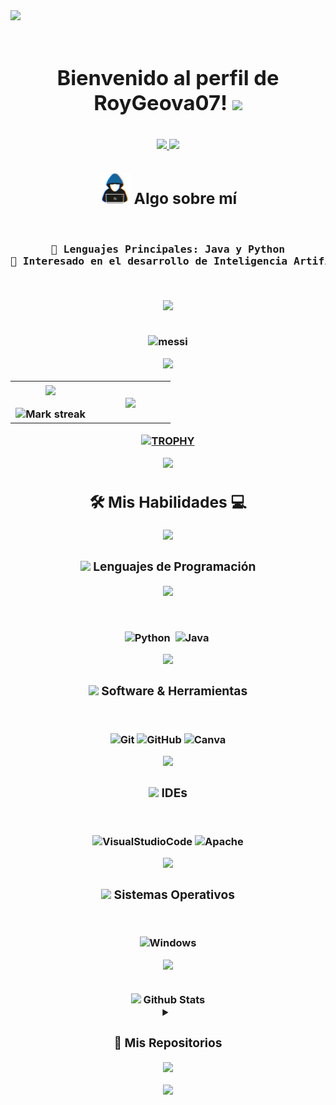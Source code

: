 <!--horizontal divider(gradiant)-->
<img src="https://user-images.githubusercontent.com/73097560/115834477-dbab4500-a447-11eb-908a-139a6edaec5c.gif">

<h3 align="center">
  <summary><h1 style="display: inline-block">Bienvenido al perfil de RoyGeova07!
  <img src="https://media.giphy.com/media/hvRJCLFzcasrR4ia7z/giphy.gif" width="28">
</h3>
<p align="center">
<a href="https://github.com/RoyGeova07">
  <img src="https://readme-typing-svg.herokuapp.com/?color=%2336BCF7&center=true&vCenter=true&lines=Hola+%2C+bienvenido+a+mi+Github+<3;Me+llamo+Roy;Me+conocen+como+RoyGeova07;Soy+estudiante+universitario;Estudio+Ing.+en+CDIA">
</a>

<img src="https://user-images.githubusercontent.com/73097560/115834477-dbab4500-a447-11eb-908a-139a6edaec5c.gif">

## <picture><img src = "https://github.com/0xAbdulKhalid/0xAbdulKhalid/raw/main/assets/mdImages/about_me.gif" width = 50px></picture> **Algo sobre mí**

<br>
<pre>
🌟 Lenguajes Principales: Java y Python
🚩 Interesado en el desarrollo de Inteligencia Artificial, la Ciberseguridad y los Videojuegos 
</pre>
<br>

<img src="https://user-images.githubusercontent.com/73097560/115834477-dbab4500-a447-11eb-908a-139a6edaec5c.gif"><br><br>

<!--- snake -->
<p align = "center">
	
![messi](https://github.com/user-attachments/assets/81069057-f238-4b75-a200-aa7609f6943e)
</p>

<!--horizontal divider(gradiant)-->
<img src="https://user-images.githubusercontent.com/73097560/115834477-dbab4500-a447-11eb-908a-139a6edaec5c.gif">

<!--- stats & Trophy (start) -->
<p align="center">
  <!--- stats (start) -->
<table align="center">
<tr border="none">
<td width="50%" align="center">
  
  <img  align="center"  src="https://github-readme-stats.vercel.app/api?username=RoyGeova07&theme=dark&show_icons=true&count_private=true" />
  <br></br>
  <img  title="🔥 Get streak stats for your profile at git.io/streak-stats" alt="Mark streak" src="https://github-readme-streak-stats.herokuapp.com/?user=RoyGeova07&theme=dark&hide_border=false" /> 
</td>

<td width="50%" align="center">

  <img  align="center"  src="https://github-readme-stats-anuraghazra1.vercel.app/api/top-langs/?username=RoyGeova07&theme=dark&hide_border=false&no-bg=true&no-frame=true&langs_count=10"/>
  
  </td>
</tr>
</table>
<!--- stats (end) -->

<!--- trophy (start) -->
<div align=center>
  <a href="![](https://github-profile-trophy.vercel.app/?username=RoyGeova07&theme=codeSTACKr&no-frame=false&no-bg=true&margin-w=4)
" title="Go to Source">
      <img align="center" width=84% src="https://github-profile-trophy.vercel.app/?username=RoyGeova07&theme=radical&row=1&column=7&margin-h=15&margin-w=5&no-bg=true" alt="TROPHY" />
    </a>
</div>
<!--- trophy (start) -->


</p>        
<!--- stats (end) -->
<!--horizontal divider(gradiant)-->
<img src="https://user-images.githubusercontent.com/73097560/115834477-dbab4500-a447-11eb-908a-139a6edaec5c.gif">

## 🛠️ Mis Habilidades 💻
</p>

<!--horizontal divider(gradiant)-->
<img src="https://user-images.githubusercontent.com/73097560/115834477-dbab4500-a447-11eb-908a-139a6edaec5c.gif">

### <picture> <img src = "https://github.com/Espectro223/Imagenes/blob/main/Programming_Languages.gif?raw=true" width = 50px> </picture> Lenguajes de Programación
<img src = "https://media2.giphy.com/media/QssGEmpkyEOhBCb7e1/giphy.gif?cid=ecf05e47a0n3gi1bfqntqmob8g9aid1oyj2wr3ds3mg700bl&rid=giphy.gif" width = 32px>
<p align="center"> 
  &emsp; 
	

![Python](https://img.shields.io/badge/python-3670A0?style=for-the-badge&logo=python&logoColor=ffdd54)&nbsp;
![Java](https://img.shields.io/badge/java-%23ED8B00.svg?style=for-the-badge&logo=java&logoColor=white)&nbsp;

</p>
<!--horizontal divider(gradiant)-->
<img src="https://user-images.githubusercontent.com/73097560/115834477-dbab4500-a447-11eb-908a-139a6edaec5c.gif">



</p>


### <picture> <img src = "https://github.com/7oSkaaa/7oSkaaa/blob/main/Images/Software_Tools.gif?raw=true" width = 50px>  </picture> Software & Herramientas
<p align="center">
  &emsp;
	
![Git](https://img.shields.io/badge/git-%23E34F26.svg?style=for-the-badge&logo=git&logoColor=white)
![GitHub](https://img.shields.io/badge/github-%23000000.svg?style=for-the-badge&logo=github&logoColor=white)
![Canva](https://img.shields.io/badge/Canva-%2300C4CC.svg?style=for-the-badge&logo=Canva&logoColor=white) 

</p>
<!--horizontal divider(gradiant)-->
<img src="https://user-images.githubusercontent.com/73097560/115834477-dbab4500-a447-11eb-908a-139a6edaec5c.gif">

### <picture> <img src = "https://github.com/Espectro223/Imagenes/blob/main/dplnews_inteligencia-artificial_mc100921.gif?raw=true" width = 50px>  </picture> IDEs
<p align="center">
  &emsp;

![VisualStudioCode](https://img.shields.io/badge/Visual%20Studio%20Code-0078D6?style=for-the-badge&logo=visual-studio-code&logoColor=white)
![Apache](https://img.shields.io/badge/apache-%23D42029.svg?style=for-the-badge&logo=apache&logoColor=white)

</p>

<!--horizontal divider(gradiant)-->
<img src="https://user-images.githubusercontent.com/73097560/115834477-dbab4500-a447-11eb-908a-139a6edaec5c.gif">

### <picture> <img src = "https://github.com/Espectro223/Imagenes/blob/main/IDEs.gif?raw=true" width = 50px>  </picture> Sistemas Operativos
<p align="center">
  &emsp;

![Windows](https://img.shields.io/badge/windows-0078D6?style=for-the-badge&logo=windows&logoColor=white)

</p>

<!-- Horizontal Divider (Gradient) -->
<img src="https://user-images.githubusercontent.com/73097560/115834477-dbab4500-a447-11eb-908a-139a6edaec5c.gif">

<br>

## <picture>
  <img src="https://github.com/7oSkaaa/7oSkaaa/blob/main/Images/Statistics.gif?raw=true" width="50px">
</picture> Github Stats

<!-- Section for Repositories -->
<details>
  <summary><h3>📁 Mis Repositorios</h3></summary>
  <div align="center">
    <!-- Repositorio 1 -->
    <a href="https://github.com/RoyGeova07/PracticaVacacionesProgra2">
      <img src="https://github-readme-stats.vercel.app/api/pin/?username=RoyGeova07&repo=PracticaVacacionesProgra2&theme=tokyonight" alt="Practica Vacaciones Progra2" />
    </a>
    <!-- Repositorio 2 -->
    <a href="https://github.com/RoyGeova07/EjerciciosDePractica_Umana_Roy">
      <img src="https://github-readme-stats.vercel.app/api/pin/?username=RoyGeova07&repo=EjerciciosDePractica_Umana_Roy&theme=tokyonight" alt="Ejercicios De Practica Umana Roy" />
    </a>
    <!-- Repositorio 3 -->
    <a href="https://github.com/RoyGeova07/Florecita">
      <img src="https://github-readme-stats.vercel.app/api/pin/?username=RoyGeova07&repo=Florecita&theme=tokyonight" alt="Florecita" />
    </a>
    <!-- Repositorio 4 -->
    <a href="https://github.com/RoyGeova07/Umana_Roy_Proyecto1">
      <img src="https://github-readme-stats.vercel.app/api/pin/?username=RoyGeova07&repo=Umana_Roy_Proyecto1&theme=tokyonight" alt="Umana Roy Proyecto 1" />
    </a>
    <!-- Repositorio 5 -->
    <a href="https://github.com/RoyGeova07/Laboratorio1_Q2">
      <img src="https://github-readme-stats.vercel.app/api/pin/?username=RoyGeova07&repo=Laboratorio1_Q2&theme=tokyonight" alt="Laboratorio 1 Q2" />
    </a>
    <!-- Repositorio 6 -->
    <a href="https://github.com/RoyGeova07/Roy_Proyecto2_Twitter_Q3">
      <img src="https://github-readme-stats.vercel.app/api/pin/?username=RoyGeova07&repo=Roy_Proyecto2_Twitter_Q3&theme=tokyonight" alt="Proyecto 2 Twitter Q3" />
    </a>
    <!-- Repositorio 7 -->
    <a href="https://github.com/RoyGeova07/Umana_Roy_Tarea_2/tree/main/OneDrive/Documentos/NetBeansProjects/Umana_Roy_Tarea_2">
      <img src="https://github-readme-stats.vercel.app/api/pin/?username=RoyGeova07&repo=Umana_Roy_Tarea_2&theme=tokyonight" alt="Umana Roy Tarea 2" />
    </a>
    <!-- Repositorio 8 -->
    <a href="https://github.com/RoyGeova07/CARRERABUSES">
      <img src="https://github-readme-stats.vercel.app/api/pin/?username=RoyGeova07&repo=CARRERABUSES&theme=tokyonight" alt="Carrera de Buses" />
    </a>
  </div>
</details>

<!-- Horizontal Divider (Gradient) -->
<img src="https://user-images.githubusercontent.com/73097560/115834477-dbab4500-a447-11eb-908a-139a6edaec5c.gif">

[![](https://visitcount.itsvg.in/api?id=RoyGeova07&icon=6&color=0)](https://visitcount.itsvg.in)
